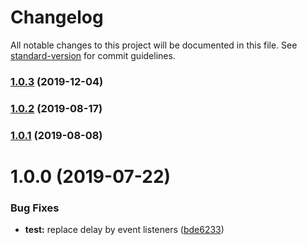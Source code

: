 # Changelog

All notable changes to this project will be documented in this file. See [standard-version](https://github.com/conventional-changelog/standard-version) for commit guidelines.

### [1.0.3](https://github.com/Hostabee/hostabee-element/compare/v1.0.2...v1.0.3) (2019-12-04)

### [1.0.2](https://github.com/Hostabee/hostabee-element/compare/v1.0.1...v1.0.2) (2019-08-17)



### [1.0.1](https://github.com/Hostabee/hostabee-element/compare/v1.0.0...v1.0.1) (2019-08-08)



<a name="1.0.0"></a>
# 1.0.0 (2019-07-22)


### Bug Fixes

* **test:** replace delay by event listeners ([bde6233](https://github.com/Hostabee/hostabee-element/commit/bde6233))
